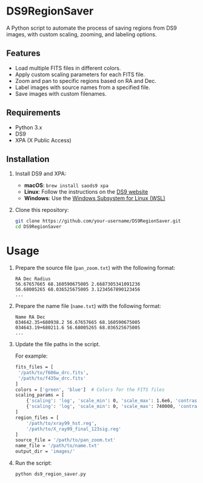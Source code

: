 # DS9RegionSaver

A Python script to automate the process of saving regions from DS9 images, with custom scaling, zooming, and labeling options.

## Features

- Load multiple FITS files in different colors.
- Apply custom scaling parameters for each FITS file.
- Zoom and pan to specific regions based on RA and Dec.
- Label images with source names from a specified file.
- Save images with custom filenames.

## Requirements

- Python 3.x
- DS9
- XPA (X Public Access)

## Installation

1. Install DS9 and XPA:
   - **macOS**: `brew install saods9 xpa`
   - **Linux**: Follow the instructions on the [DS9 website](https://sites.google.com/cfa.harvard.edu/saoimageds9)
   - **Windows**: Use the [Windows Subsystem for Linux (WSL)](https://docs.microsoft.com/en-us/windows/wsl/install)

2. Clone this repository:
   ```bash
   git clone https://github.com/your-username/DS9RegionSaver.git
   cd DS9RegionSaver


# Usage

1. Prepare the source file (`pan_zoom.txt`) with the following format:
   ```text
   RA Dec Radius
   56.67657665 68.160590675005 2.6687305341091236
   56.68005265 68.036525675005 3.1234567890123456
   ...
2. Prepare the name file (`name.txt`) with the following format:
   ```text
   Name RA Dec
   034642.35+680938.2 56.67657665 68.160590675005
   034643.19+680211.6 56.68005265 68.036525675005
   ...

3. Update the file paths in the script.
   
   For example:
   ```bash
   fits_files = [
    '/path/to/f606w_drc.fits',
    '/path/to/f435w_drc.fits'
   ]
   colors = ['green', 'blue']  # Colors for the FITS files
   scaling_params = [
       {'scaling': 'log', 'scale_min': 0, 'scale_max': 1.6e6, 'contrast': 3.3, 'bias': 0.25},
       {'scaling': 'log', 'scale_min': 0, 'scale_max': 740000, 'contrast': 6.6, 'bias': 0.12}
   ]
   region_files = [
       '/path/to/xray99_hst.reg',
       '/path/to/X_ray99_final_123sig.reg'
   ]
   source_file = '/path/to/pan_zoom.txt'
   name_file = '/path/to/name.txt'
   output_dir = 'images/'

4. Run the script:
   ```bash
   python ds9_region_saver.py
